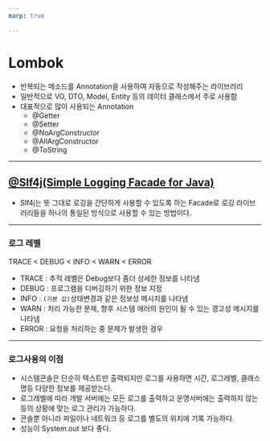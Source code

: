```yaml
---
marp: true

---
```

# Lombok
- 반복되는 메소드를 Annotation을 사용하여 자동으로 작성해주는 라이브러리 
- 일반적으로 VO, DTO, Model, Entity 등의 데이터 클래스에서 주로 사용함 
- 대표적으로 많이 사용되는 Annotation
  - @Getter
  - @Setter
  - @NoArgConstructor
  - @AllArgConstructor
  - @ToString

---
## [@Slf4j(Simple Logging Facade for Java)](https://howtodoinjava.com/spring-boot/configure-logging-application-yml/)
- Slf4j는 뜻 그대로 로깅을 간단하게 사용할 수 있도록 하는 Facade로 로깅 라이브러리들을 하나의 통일된 방식으로 사용할 수 있는 방법이다.


---
### 로그 레벨 
TRACE < DEBUG < INFO < WARN < ERROR

- TRACE : 추적 레벨은 Debug보다 좀더 상세한 정보를 나타냄
- DEBUG : 프로그램을 디버깅하기 위한 정보 지정
- INFO : `(기본 값)`상태변경과 같은 정보성 메시지를 나타냄
- WARN : 처리 가능한 문제, 향후 시스템 에러의 원인이 될 수 있는 경고성 메시지를 나타냄
- ERROR : 요청을 처리하는 중 문제가 발생한 경우

---
### 로그사용의 이점 
- 시스템콘솔은 단순히 텍스트만 출력되지만 로그를 사용하면 시간, 로그레벨, 클래스명등 다양한 정보를 제공받는다.
- 로그레벨에 따라 개발 서버에는 모든 로그를 출력하고 운영서버에는 출력하지 않는 등의 상황에 맞는 로그 관리가 가능하다. 
- 콘솔뿐 아니라 파일이나 네트워크 등 로그를 별도의 위치에 기록 가능하다. 
- 성능이 System.out 보다 좋다.
